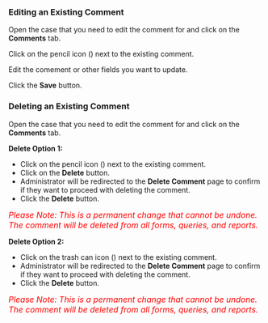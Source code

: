 ### Editing an Existing Comment

Open the case that you need to edit the comment for and click on the **Comments** tab.

Click on the pencil icon (<i class="fas fa-pencil-alt"></i>) next to the existing comment.

Edit the comement or other fields you want to update.

Click the **Save** button.
<br>

### Deleting an Existing Comment

Open the case that you need to edit the comment for and click on the **Comments** tab.

**Delete Option 1:**
* Click on the pencil icon (<i class="fas fa-pencil-alt"></i>) next to the existing comment.
* Click on the **Delete** button.
* Administrator will be redirected to the **Delete Comment** page to confirm if they want to proceed with deleting the comment.
* Click the **Delete** button.

<span style="font-size: 16px; color:red">*Please Note:  This is a permanent change that cannot be undone. The comment will be deleted from all forms, queries, and reports.*</span>

**Delete Option 2:**
* Click on the trash can icon (<i class="fas fa-trash-alt"></i>) next to the existing comment.
* Administrator will be redirected to the **Delete Comment** page to confirm if they want to proceed with deleting the comment.
* Click the **Delete** button.

<span style="font-size: 16px; color:red">*Please Note:  This is a permanent change that cannot be undone. The comment will be deleted from all forms, queries, and reports.*</span>